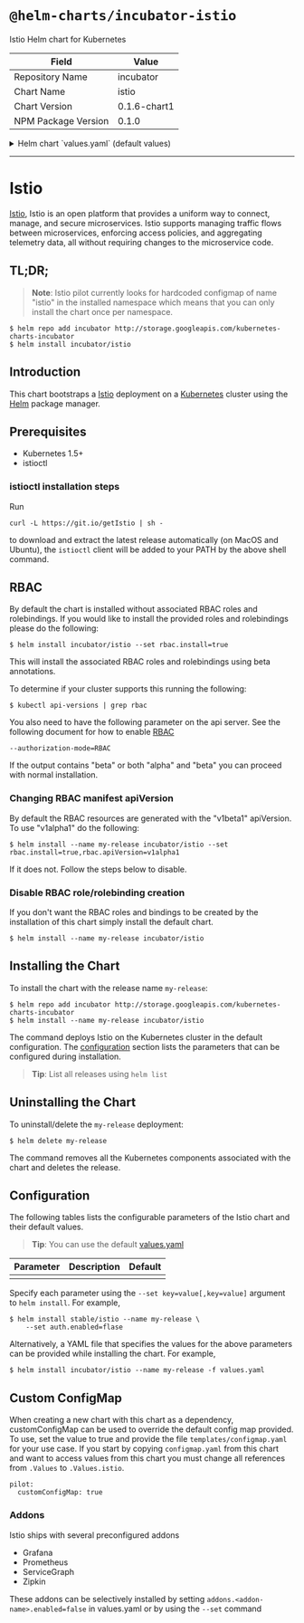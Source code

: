 # `@helm-charts/incubator-istio`

Istio Helm chart for Kubernetes

| Field               | Value        |
| ------------------- | ------------ |
| Repository Name     | incubator    |
| Chart Name          | istio        |
| Chart Version       | 0.1.6-chart1 |
| NPM Package Version | 0.1.0        |

<details>

<summary>Helm chart `values.yaml` (default values)</summary>

```yaml
## Install Default RBAC roles and bindings
rbac:
  install: false
  apiVersion: v1beta1

istioRelease: 0.1.6

## Enable Istio auth feature
## This deploys a CA in the namespace and enables mTLS between the services
auth:
  enabled: true

## Mixer configuration
mixer:
  service:
    type: ClusterIP
    annotations: {}
    externalTcpPort: 9091
    externalConfigApiPort: 9094
    externalPrometheusPort: 42422

  deployment:
    name: mixer
    image: docker.io/istio/mixer
    imagePullPolicy: Always
    replicas: 1
    annotations:
      alpha.istio.io/sidecar: ignore
    resources:
      limits:
        cpu: 100m
        memory: 128Mi
      requests:
        cpu: 100m
        memory: 128Mi

## Pilot configuration
pilot:
  name: istio-pilot
  customConfigMap: false

  service:
    type: ClusterIP
    externalHttpDiscovery: 8080
    externalHttpApiServer: 8081

  deployment:
    replicas: 1
    annotations:
      alpha.istio.io/sidecar: ignore

    discovery:
      name: discovery
      image: docker.io/istio/pilot
      imagePullPolicy: Always
      resources:
        limits:
          cpu: 100m
          memory: 128Mi
        requests:
          cpu: 100m
          memory: 128Mi

    apiserver:
      name: apiserver
      image: docker.io/istio/pilot
      imagePullPolicy: Always
      resources:
        limits:
          cpu: 100m
          memory: 128Mi
        requests:
          cpu: 100m
          memory: 128Mi

## Ingress configuration
ingress:
  service:
    type: LoadBalancer
    externalHttpPort: 80
    externalHttpsPort: 443

  deployment:
    name: ingress
    annotations:
      alpha.istio.io/sidecar: ignore
    image: docker.io/istio/proxy_debug
    imagePullPolicy: Always
    replicas: 1
    resources:
      limits:
        cpu: 100m
        memory: 128Mi
      requests:
        cpu: 100m
        memory: 128Mi

## Engress configuration
egress:
  service:
    type: ClusterIP
    externalHttpPort: 80

  deployment:
    name: egress
    annotations:
      alpha.istio.io/sidecar: ignore
    image: docker.io/istio/proxy_debug
    imagePullPolicy: Always
    replicas: 1
    resources:
      limits:
        cpu: 100m
        memory: 128Mi
      requests:
        cpu: 100m
        memory: 128Mi

## CA configuration
## Only installed if auth.enabled
ca:
  deployment:
    name: ca
    annotations:
      # alpha.istio.io/sidecar: ignore
    image: docker.io/istio/istio-ca
    imagePullPolicy: IfNotPresent
    replicas: 1
    resources:
      limits:
        cpu: 100m
        memory: 128Mi
      requests:
        cpu: 100m
        memory: 128Mi

## Addons configuration
## Each addon may be disabled
addons:
  zipkin:
    enabled: true

    service:
      type: ClusterIP
      externalPort: 9411

    deployment:
      name: zipkin
      annotations:
        alpha.istio.io/sidecar: ignore
      image: docker.io/openzipkin/zipkin
      imageTag: latest
      imagePullPolicy: IfNotPresent
      replicas: 1
      resources:
        limits:
          cpu: 100m
          memory: 128Mi
        requests:
          cpu: 100m
          memory: 128Mi

  prometheus:
    enabled: true

    service:
      type: ClusterIP
      externalPort: 9090
      annotations:
        prometheus.io/scrape: 'true'

    deployment:
      name: prometheus
      annotations:
        alpha.istio.io/sidecar: ignore
      image: quay.io/coreos/prometheus
      imageTag: v1.1.1
      imagePullPolicy: IfNotPresent
      replicas: 1
      resources:
        limits:
          cpu: 100m
          memory: 128Mi
        requests:
          cpu: 100m
          memory: 128Mi

  grafana:
    enabled: true

    service:
      type: ClusterIP
      externalPort: 3000

    deployment:
      name: grafana
      annotations:
        alpha.istio.io/sidecar: ignore
      image: docker.io/istio/grafana
      imagePullPolicy: Always
      replicas: 1
      resources:
        limits:
          cpu: 100m
          memory: 128Mi
        requests:
          cpu: 100m
          memory: 128Mi

  servicegraph:
    enabled: true

    service:
      type: ClusterIP
      externalPort: 8088

    deployment:
      name: servicegraph
      annotations:
        alpha.istio.io/sidecar: ignore
      image: gcr.io/istio-testing/servicegraph
      imageTag: latest
      imagePullPolicy: Always
      replicas: 1
      resources:
        limits:
          cpu: 100m
          memory: 128Mi
        requests:
          cpu: 100m
          memory: 128Mi
```

</details>

---

# Istio

[Istio](https://istio.io/), Istio is an open platform that provides a uniform way to connect, manage, and secure microservices. Istio supports managing traffic flows between microservices, enforcing access policies, and aggregating telemetry data, all without requiring changes to the microservice code.

## TL;DR;

> **Note**: Istio pilot currently looks for hardcoded configmap of name "istio" in the installed namespace which means that you can only install the chart once per namespace.

```console
$ helm repo add incubator http://storage.googleapis.com/kubernetes-charts-incubator
$ helm install incubator/istio
```

## Introduction

This chart bootstraps a [Istio](https://istio.io/) deployment on a [Kubernetes](http://kubernetes.io) cluster using the [Helm](https://helm.sh) package manager.

## Prerequisites

- Kubernetes 1.5+
- istioctl

### istioctl installation steps

Run

```console
curl -L https://git.io/getIstio | sh -
```

to download and extract the latest release automatically (on MacOS and Ubuntu), the `istioctl` client will be added to your PATH by the above shell command.

## RBAC

By default the chart is installed without associated RBAC roles and rolebindings. If you would like to install the provided roles and rolebindings please do the following:

```
$ helm install incubator/istio --set rbac.install=true
```

This will install the associated RBAC roles and rolebindings using beta annotations.

To determine if your cluster supports this running the following:

```console
$ kubectl api-versions | grep rbac
```

You also need to have the following parameter on the api server. See the following document for how to enable [RBAC](https://kubernetes.io/docs/admin/authorization/rbac/)

```
--authorization-mode=RBAC
```

If the output contains "beta" or both "alpha" and "beta" you can proceed with normal installation.

### Changing RBAC manifest apiVersion

By default the RBAC resources are generated with the "v1beta1" apiVersion. To use "v1alpha1" do the following:

```console
$ helm install --name my-release incubator/istio --set rbac.install=true,rbac.apiVersion=v1alpha1
```

If it does not. Follow the steps below to disable.

### Disable RBAC role/rolebinding creation

If you don't want the RBAC roles and bindings to be created by the installation of this chart simply install the default chart.

```console
$ helm install --name my-release incubator/istio
```

## Installing the Chart

To install the chart with the release name `my-release`:

```console
$ helm repo add incubator http://storage.googleapis.com/kubernetes-charts-incubator
$ helm install --name my-release incubator/istio
```

The command deploys Istio on the Kubernetes cluster in the default configuration. The [configuration](#configuration) section lists the parameters that can be configured during installation.

> **Tip**: List all releases using `helm list`

## Uninstalling the Chart

To uninstall/delete the `my-release` deployment:

```console
$ helm delete my-release
```

The command removes all the Kubernetes components associated with the chart and deletes the release.

## Configuration

The following tables lists the configurable parameters of the Istio chart and their default values.

> **Tip**: You can use the default [values.yaml](values.yaml)

| Parameter | Description | Default |
| --------- | ----------- | ------- |
|           |             |

Specify each parameter using the `--set key=value[,key=value]` argument to `helm install`. For example,

```console
$ helm install stable/istio --name my-release \
    --set auth.enabled=flase
```

Alternatively, a YAML file that specifies the values for the above parameters can be provided while installing the chart. For example,

```console
$ helm install incubator/istio --name my-release -f values.yaml
```

## Custom ConfigMap

When creating a new chart with this chart as a dependency, customConfigMap can be used to override the default config map provided. To use, set the value to true and provide the file `templates/configmap.yaml` for your use case. If you start by copying `configmap.yaml` from this chart and want to access values from this chart you must change all references from `.Values` to `.Values.istio`.

```
pilot:
  customConfigMap: true
```

### Addons

Istio ships with several preconfigured addons

- Grafana
- Prometheus
- ServiceGraph
- Zipkin

These addons can be selectively installed by setting `addons.<addon-name>.enabled=false` in values.yaml or by using the `--set` command

